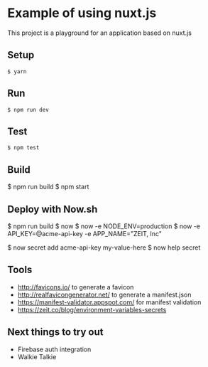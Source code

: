 # Example of using nuxt.js

This project is a playground for an application based on nuxt.js

## Setup

    $ yarn

## Run

    $ npm run dev

## Test

	$ npm test

## Build

  $ npm run build
  $ npm start

## Deploy with Now.sh

  $ npm run build
  $ now
  $ now -e NODE_ENV=production
  $ now -e API_KEY=@acme-api-key -e APP_NAME="ZEIT, Inc"

  $ now secret add acme-api-key my-value-here
  $ now help secret

## Tools

- http://favicons.io/ to generate a favicon
- http://realfavicongenerator.net/ to generate a manifest.json
- https://manifest-validator.appspot.com/ for manifest validation
- https://zeit.co/blog/environment-variables-secrets

## Next things to try out

- Firebase auth integration
- Walkie Talkie
